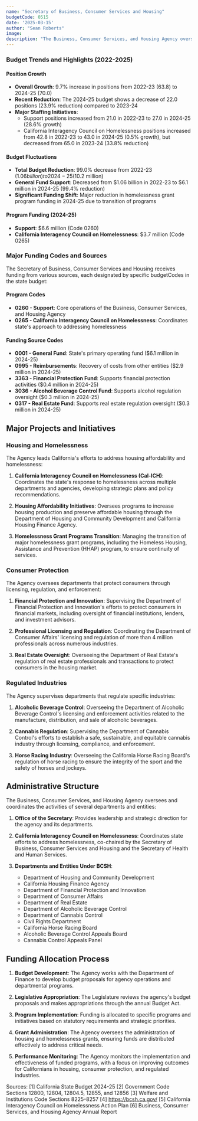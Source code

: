 ```yaml
---
name: "Secretary of Business, Consumer Services and Housing"
budgetCode: 0515
date: '2025-03-15'
author: "Sean Roberts"
image: 
description: "The Business, Consumer Services, and Housing Agency oversees departments that protect the public through licensing and regulation of professionals, businesses, financial services, and addresses housing and homelessness challenges."
---
```


### Budget Trends and Highlights (2022-2025)

#### Position Growth
- **Overall Growth**: 9.7% increase in positions from 2022-23 (63.8) to 2024-25 (70.0)
- **Recent Reduction**: The 2024-25 budget shows a decrease of 22.0 positions (23.9% reduction) compared to 2023-24
- **Major Staffing Initiatives**: 
  - Support positions increased from 21.0 in 2022-23 to 27.0 in 2024-25 (28.6% growth)
  - California Interagency Council on Homelessness positions increased from 42.8 in 2022-23 to 43.0 in 2024-25 (0.5% growth), but decreased from 65.0 in 2023-24 (33.8% reduction)

#### Budget Fluctuations
- **Total Budget Reduction**: 99.0% decrease from 2022-23 ($1.06 billion) to 2024-25 ($10.2 million)
- **General Fund Support**: Decreased from $1.06 billion in 2022-23 to $6.1 million in 2024-25 (99.4% reduction)
- **Significant Funding Shift**: Major reduction in homelessness grant program funding in 2024-25 due to transition of programs

#### Program Funding (2024-25)
- **Support**: $6.6 million (Code 0260)
- **California Interagency Council on Homelessness**: $3.7 million (Code 0265)

### Major Funding Codes and Sources

The Secretary of Business, Consumer Services and Housing receives funding from various sources, each designated by specific budgetCodes in the state budget:

#### Program Codes
- **0260 - Support**: Core operations of the Business, Consumer Services, and Housing Agency
- **0265 - California Interagency Council on Homelessness**: Coordinates state's approach to addressing homelessness

#### Funding Source Codes
- **0001 - General Fund**: State's primary operating fund ($6.1 million in 2024-25)
- **0995 - Reimbursements**: Recovery of costs from other entities ($2.9 million in 2024-25)
- **3363 - Financial Protection Fund**: Supports financial protection activities ($0.4 million in 2024-25)
- **3036 - Alcohol Beverage Control Fund**: Supports alcohol regulation oversight ($0.3 million in 2024-25)
- **0317 - Real Estate Fund**: Supports real estate regulation oversight ($0.3 million in 2024-25)

## Major Projects and Initiatives

### Housing and Homelessness

The Agency leads California's efforts to address housing affordability and homelessness:

1. **California Interagency Council on Homelessness (Cal-ICH)**: Coordinates the state's response to homelessness across multiple departments and agencies, developing strategic plans and policy recommendations.

2. **Housing Affordability Initiatives**: Oversees programs to increase housing production and preserve affordable housing through the Department of Housing and Community Development and California Housing Finance Agency.

3. **Homelessness Grant Programs Transition**: Managing the transition of major homelessness grant programs, including the Homeless Housing, Assistance and Prevention (HHAP) program, to ensure continuity of services.

### Consumer Protection

The Agency oversees departments that protect consumers through licensing, regulation, and enforcement:

1. **Financial Protection and Innovation**: Supervising the Department of Financial Protection and Innovation's efforts to protect consumers in financial markets, including oversight of financial institutions, lenders, and investment advisors.

2. **Professional Licensing and Regulation**: Coordinating the Department of Consumer Affairs' licensing and regulation of more than 4 million professionals across numerous industries.

3. **Real Estate Oversight**: Overseeing the Department of Real Estate's regulation of real estate professionals and transactions to protect consumers in the housing market.

### Regulated Industries

The Agency supervises departments that regulate specific industries:

1. **Alcoholic Beverage Control**: Overseeing the Department of Alcoholic Beverage Control's licensing and enforcement activities related to the manufacture, distribution, and sale of alcoholic beverages.

2. **Cannabis Regulation**: Supervising the Department of Cannabis Control's efforts to establish a safe, sustainable, and equitable cannabis industry through licensing, compliance, and enforcement.

3. **Horse Racing Industry**: Overseeing the California Horse Racing Board's regulation of horse racing to ensure the integrity of the sport and the safety of horses and jockeys.

## Administrative Structure

The Business, Consumer Services, and Housing Agency oversees and coordinates the activities of several departments and entities:

1. **Office of the Secretary**: Provides leadership and strategic direction for the agency and its departments.

2. **California Interagency Council on Homelessness**: Coordinates state efforts to address homelessness, co-chaired by the Secretary of Business, Consumer Services and Housing and the Secretary of Health and Human Services.

3. **Departments and Entities Under BCSH**:
   - Department of Housing and Community Development
   - California Housing Finance Agency
   - Department of Financial Protection and Innovation
   - Department of Consumer Affairs
   - Department of Real Estate
   - Department of Alcoholic Beverage Control
   - Department of Cannabis Control
   - Civil Rights Department
   - California Horse Racing Board
   - Alcoholic Beverage Control Appeals Board
   - Cannabis Control Appeals Panel

## Funding Allocation Process

1. **Budget Development**: The Agency works with the Department of Finance to develop budget proposals for agency operations and departmental programs.

2. **Legislative Appropriation**: The Legislature reviews the agency's budget proposals and makes appropriations through the annual Budget Act.

3. **Program Implementation**: Funding is allocated to specific programs and initiatives based on statutory requirements and strategic priorities.

4. **Grant Administration**: The Agency oversees the administration of housing and homelessness grants, ensuring funds are distributed effectively to address critical needs.

5. **Performance Monitoring**: The Agency monitors the implementation and effectiveness of funded programs, with a focus on improving outcomes for Californians in housing, consumer protection, and regulated industries.

Sources:
[1] California State Budget 2024-25
[2] Government Code Sections 12800, 12804, 12804.5, 12855, and 12856
[3] Welfare and Institutions Code Sections 8225-8257
[4] https://bcsh.ca.gov/
[5] California Interagency Council on Homelessness Action Plan
[6] Business, Consumer Services, and Housing Agency Annual Report 